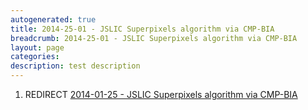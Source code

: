 ```yaml
---
autogenerated: true
title: 2014-25-01 - JSLIC Superpixels algorithm via CMP-BIA
breadcrumb: 2014-25-01 - JSLIC Superpixels algorithm via CMP-BIA
layout: page
categories: 
description: test description
---
```


1.  REDIRECT [2014-01-25 - JSLIC Superpixels algorithm via CMP-BIA](2014-01-25_-_JSLIC_Superpixels_algorithm_via_CMP-BIA )
